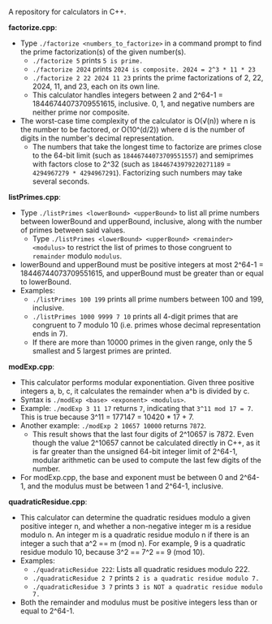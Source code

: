 A repository for calculators in C++.

**factorize.cpp**:
* Type `./factorize <numbers_to_factorize>` in a command prompt to find the prime factorization(s) of the given number(s).
  * `./factorize 5` prints `5 is prime.`
  * `./factorize 2024` prints `2024 is composite. 2024 = 2^3 * 11 * 23`
  * `./factorize 2 22 2024 11 23` prints the prime factorizations of 2, 22, 2024, 11, and 23, each on its own line.
  * This calculator handles integers between 2 and 2^64-1 = 18446744073709551615, inclusive. 0, 1, and negative numbers are neither prime nor composite.
* The worst-case time complexity of the calculator is O(√(n)) where n is the number to be factored, or O(10^(d/2)) where d is the number of digits in the number's decimal representation.
  * The numbers that take the longest time to factorize are primes close to the 64-bit limit (such as `18446744073709551557`) and semiprimes with factors close to 2^32 (such as `18446743979220271189` = `4294967279 * 4294967291`). Factorizing such numbers may take several seconds.

**listPrimes.cpp**:
* Type `./listPrimes <lowerBound> <upperBound>` to list all prime numbers between lowerBound and upperBound, inclusive, along with the number of primes between said values.
  * Type `./listPrimes <lowerBound> <upperBound> <remainder> <modulus>` to restrict the list of primes to those congruent to `remainder` modulo `modulus`.
* lowerBound and upperBound must be positive integers at most 2^64-1 = 18446744073709551615, and upperBound must be greater than or equal to lowerBound.
* Examples: 
  * `./listPrimes 100 199` prints all prime numbers between 100 and 199, inclusive.
  * `./listPrimes 1000 9999 7 10` prints all 4-digit primes that are congruent to 7 modulo 10 (i.e. primes whose decimal representation ends in 7).
  * If there are more than 10000 primes in the given range, only the 5 smallest and 5 largest primes are printed.


**modExp.cpp**:
* This calculator performs modular exponentiation. Given three positive integers a, b, c, it calculates the remainder when a^b is divided by c.
* Syntax is `./modExp <base> <exponent> <modulus>`.
* Example: `./modExp 3 11 17` returns `7`, indicating that `3^11 mod 17 = 7`. This is true because 3^11 = 177147 = 10420 * 17 + 7.
* Another example: `./modExp 2 10657 10000` returns `7872`.
  * This result shows that the last four digits of 2^10657 is 7872. Even though the value 2^10657 cannot be calculated directly in C++, as it is far greater than the unsigned 64-bit integer limit of 2^64-1, modular arithmetic can be used to compute the last few digits of the number.
* For modExp.cpp, the base and exponent must be between 0 and 2^64-1, and the modulus must be between 1 and 2^64-1, inclusive.

**quadraticResidue.cpp**:
* This calculator can determine the quadratic residues modulo a given positive integer n, and whether a non-negative integer m is a residue modulo n. An integer m is a quadratic residue modulo n if there is an integer a such that a^2 == m (mod n). For example, 9 is a quadratic residue modulo 10, because 3^2 == 7^2 == 9 (mod 10).
* Examples:
  * `./quadraticResidue 222`: Lists all quadratic residues modulo 222.
  * `./quadraticResidue 2 7` prints `2 is a quadratic residue modulo 7.`
  * `./quadraticResidue 3 7` prints `3 is NOT a quadratic residue modulo 7.`
* Both the remainder and modulus must be positive integers less than or equal to 2^64-1.
